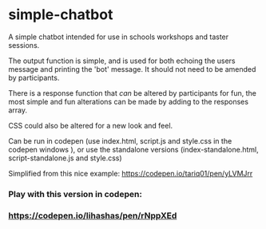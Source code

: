 # simple-chatbot

A simple chatbot intended for use in schools workshops and taster sessions.

The output function is simple, and is used for both echoing the users message and printing the 'bot' message.  It should not need to be amended by participants.

There is a response function that _can_ be altered by participants for fun, the most simple and fun alterations can be made by adding to the responses array.

CSS could also be altered for a new look and feel.


Can be run in codepen (use index.html, script.js and style.css in the codepen windows ), or use the standalone versions (index-standalone.html, script-standalone.js and style.css)


Simplified from this nice example:
https://codepen.io/tariq01/pen/yLVMJrr

### Play with this version in codepen:
### https://codepen.io/lihashas/pen/rNppXEd
